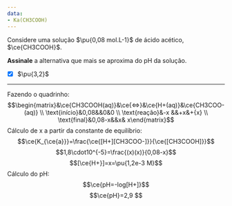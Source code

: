 ```yaml
---
data:
- Ka(CH3COOH)
---
```


Considere uma solução $\pu{0,08 mol.L-1}$ de ácido acético, $\ce{CH3COOH}$.

**Assinale** a alternativa que mais se aproxima do pH da solução.

- [x] $\pu{3,2}$

---

Fazendo o quadrinho:
$$\begin{matrix}&\ce{CH3COOH(aq)}&\ce{<=>}&\ce{H+(aq)}&\ce{CH3COO-(aq)} \\ \text{início}&0,08&&0&0 \\ \text{reação}&-x &&+x&+{x}  \\ \text{final}&0,08-x&&x& x\end{matrix}$$
Cálculo de x a partir da constante de equilíbrio:
$$\ce{K_{\ce{a}}}=\frac{\ce{[H+][CH3COO-]}}{\ce{[CH3COOH]}}$$
$$1,8\cdot10^{-5}=\frac{(x)(x)}{0,08-x}$$
$$[\ce{H+}]=x=\pu{1,2e-3 M}$$
Cálculo do pH:
$$\ce{pH=-log[H+]}$$
$$\ce{pH}=2,9 $$


